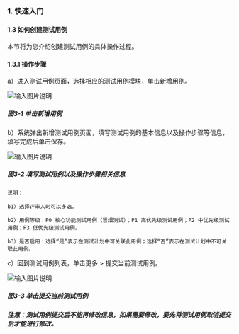 ### 1. 快速入门

#### 1.3 如何创建测试用例

本节将为您介绍创建测试用例的具体操作过程。

#### 1.3.1 操作步骤

a）进入测试用例页面，选择相应的测试用例模块，单击新增用例。

![输入图片说明](../../../images/SoFlu%E5%85%A8%E8%87%AA%E5%8A%A8%E6%B5%8B%E8%AF%95%E5%B9%B3%E5%8F%B0%E6%95%99%E7%A8%8B/1.%20%E6%9C%80%E6%96%B0%E7%89%88%E6%9C%AC-%E6%9B%B4%E6%96%B0%E6%97%A5%E6%9C%9F-2023.04.03/1.%20%E5%BF%AB%E9%80%9F%E5%85%A5%E9%97%A8/3-1.png)

##### 图3-1 单击新增用例

b）系统弹出新增测试用例页面，填写测试用例的基本信息以及操作步骤等信息，填写完成后单击保存。

![输入图片说明](../../../images/SoFlu%E5%85%A8%E8%87%AA%E5%8A%A8%E6%B5%8B%E8%AF%95%E5%B9%B3%E5%8F%B0%E6%95%99%E7%A8%8B/1.%20%E6%9C%80%E6%96%B0%E7%89%88%E6%9C%AC-%E6%9B%B4%E6%96%B0%E6%97%A5%E6%9C%9F-2023.04.03/1.%20%E5%BF%AB%E9%80%9F%E5%85%A5%E9%97%A8/3-2.png)

##### 图3-2 填写测试用例以及操作步骤相关信息

```
说明：

b1）选择评审人时可以多选。

b2）用例等级：P0 核心功能测试用例（冒烟测试）；P1 高优先级测试用例；P2 中优先级测试用例；P3 低优先级测试用例。

b3）是否启用：选择“是”表示在测试计划中可关联此用例；选择“否”表示在测试计划中不可关联此用例。
```

c）回到测试用例列表，单击更多 > 提交当前测试用例。

![输入图片说明](../../../images/SoFlu%E5%85%A8%E8%87%AA%E5%8A%A8%E6%B5%8B%E8%AF%95%E5%B9%B3%E5%8F%B0%E6%95%99%E7%A8%8B/1.%20%E6%9C%80%E6%96%B0%E7%89%88%E6%9C%AC-%E6%9B%B4%E6%96%B0%E6%97%A5%E6%9C%9F-2023.04.03/1.%20%E5%BF%AB%E9%80%9F%E5%85%A5%E9%97%A8/3-3.png)

##### 图3-3 单击提交当前测试用例

##### 注意：测试用例提交后不能再修改信息，如果需要修改，要先将测试用例取消提交后才能进行修改。

